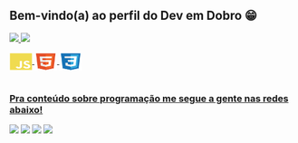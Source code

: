 
## Bem-vindo(a) ao perfil do Dev em Dobro 😁
 <div>
   <a href="https://github.com/Guga-rxtax">
   <img height="180em" src="https://github-readme-stats.vercel.app/api?username=Guga-rxtax&show_icons=true&theme=onedarkt&include_all_commits=true&count_private=true"/>
   <img height="180em" src="https://github-readme-stats.vercel.app/api/top-langs/?username=Guga-rxtax&layout=compact&langs_count=6&theme=tokyonight"/>
</div>
    
<div style="display: inline_block"><br>
  <img align="center" alt="Js" height="30" width="40" src="https://raw.githubusercontent.com/devicons/devicon/master/icons/javascript/javascript-plain.svg">
  <img align="center" alt="HTML" height="30" width="40" src="https://raw.githubusercontent.com/devicons/devicon/master/icons/html5/html5-original.svg">
  <img align="center" alt="CSS" height="30" width="40" src="https://raw.githubusercontent.com/devicons/devicon/master/icons/css3/css3-original.svg">
</div>
 
<br>
 
### Pra conteúdo sobre programação me segue a gente nas redes abaixo!
 
<div> 
  <a href="https://www.instagram.com/guga_rxtax/?hl=pt-br" target="_blank"><img src="https://img.shields.io/badge/-Instagram-%23E4405F?style=for-the-badge&logo=instagram&logoColor=white" target="_blank"></a>
  <a href="" target="_blank"><img src="https://img.shields.io/badge/Discord-7289DA?style=for-the-badge&logo=discord&logoColor=white" target="_blank"></a> 
  <a href = "https://mail.google.com/mail/u/0/#inbox"><img src="https://img.shields.io/badge/-Gmail-%23333?style=for-the-badge&logo=gmail&logoColor=white" target="_blank"></a>
  <a href="https://www.linkedin.com/in/gustavo-barboza-3b8a20310/?trk=opento_sprofile_goalscard" target="_blank"><img src="https://img.shields.io/badge/-LinkedIn-%230077B5?style=for-the-        
  badge&logo=linkedin&logoColor=white" target="_blank"></a>
</div>
